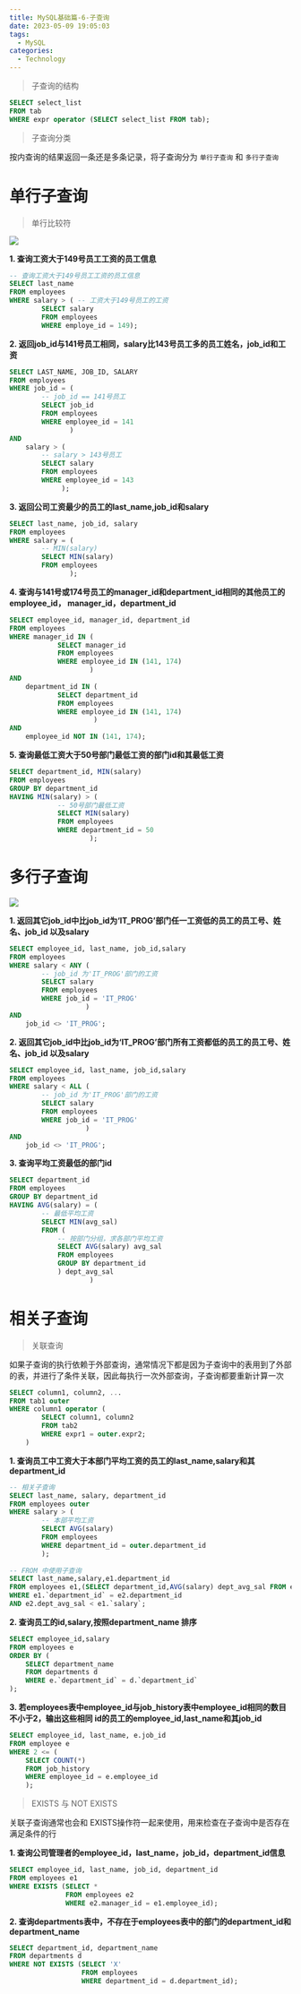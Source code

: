 ```yaml
---
title: MySQL基础篇-6-子查询
date: 2023-05-09 19:05:03
tags: 
  - MySQL
categories: 
  - Technology
---
```


> 子查询的结构

```sql
SELECT select_list
FROM tab
WHERE expr operator (SELECT select_list FROM tab);
```

> 子查询分类

按内查询的结果返回一条还是多条记录，将子查询分为 `单行子查询` 和 `多行子查询`

# 单行子查询

> 单行比较符

![](https://cyan-images.oss-cn-shanghai.aliyuncs.com/images/03-mysql-20230507-05.jpg)

**1. 查询工资大于149号员工工资的员工信息**

```sql
-- 查询工资大于149号员工工资的员工信息
SELECT last_name
FROM employees
WHERE salary > ( -- 工资大于149号员工的工资
		SELECT salary 
		FROM employees
		WHERE employe_id = 149);
```

**2. 返回job_id与141号员工相同，salary比143号员工多的员工姓名，job_id和工资**

```sql
SELECT LAST_NAME, JOB_ID, SALARY
FROM employees
WHERE job_id = (
		-- job_id == 141号员工	
		SELECT job_id
		FROM employees
		WHERE employee_id = 141
			   )
AND 
	salary > (
		-- salary > 143号员工
		SELECT salary 
		FROM employees
		WHERE employee_id = 143
    		 );
```

**3. 返回公司工资最少的员工的last_name,job_id和salary**

```sql
SELECT last_name, job_id, salary 
FROM employees
WHERE salary = (
		-- MIN(salary)
		SELECT MIN(salary)
		FROM employees
			   );
```

**4.  查询与141号或174号员工的manager_id和department_id相同的其他员工的employee_id， manager_id，department_id**

```sql
SELECT employee_id, manager_id, department_id
FROM employees
WHERE manager_id IN (
			SELECT manager_id
			FROM employees
			WHERE employee_id IN (141, 174)
					)
AND  
    department_id IN (
			SELECT department_id
			FROM employees
			WHERE employee_id IN (141, 174)
    				 )
AND 
	employee_id NOT IN (141, 174);
```

**5. 查询最低工资大于50号部门最低工资的部门id和其最低工资**

```sql
SELECT department_id, MIN(salary)
FROM employees
GROUP BY department_id
HAVING MIN(salary) > (
			-- 50号部门最低工资
			SELECT MIN(salary)
			FROM employees
			WHERE department_id = 50
					);
```

# 多行子查询

![](https://cyan-images.oss-cn-shanghai.aliyuncs.com/images/03-mysql-20230507-06.jpg)

**1. 返回其它job_id中比job_id为‘IT_PROG’部门任一工资低的员工的员工号、姓名、job_id 以及salary**

```sql
SELECT employee_id, last_name, job_id,salary
FROM employees
WHERE salary < ANY (
		-- job_id 为'IT_PROG'部门的工资
		SELECT salary 
		FROM employees
		WHERE job_id = 'IT_PROG'
				   )
AND
	job_id <> 'IT_PROG';				   
```

**2. 返回其它job_id中比job_id为‘IT_PROG’部门所有工资都低的员工的员工号、姓名、job_id 以及salary**

```sql
SELECT employee_id, last_name, job_id,salary
FROM employees
WHERE salary < ALL (
		-- job_id 为'IT_PROG'部门的工资
		SELECT salary 
		FROM employees
		WHERE job_id = 'IT_PROG'
				   )
AND
	job_id <> 'IT_PROG';
```

**3.  查询平均工资最低的部门id**

```sql
SELECT department_id
FROM employees 
GROUP BY department_id
HAVING AVG(salary) = (
		-- 最低平均工资
		SELECT MIN(avg_sal)
		FROM (
			-- 按部门分组，求各部门平均工资
			SELECT AVG(salary) avg_sal
			FROM employees
			GROUP BY department_id
			) dept_avg_sal
					)
```

# 相关子查询

> 关联查询

 如果子查询的执行依赖于外部查询，通常情况下都是因为子查询中的表用到了外部的表，并进行了条件关联，因此每执行一次外部查询，子查询都要重新计算一次 

```sql
SELECT column1, column2, ...
FROM tab1 outer
WHERE column1 operator (
		SELECT column1, column2
		FROM tab2
		WHERE expr1 = outer.expr2;
	)
```

**1.  查询员工中工资大于本部门平均工资的员工的last_name,salary和其department_id**

```sql
-- 相关子查询
SELECT last_name, salary, department_id
FROM employees outer
WHERE salary > (
		-- 本部平均工资
		SELECT AVG(salary)
		FROM employees
		WHERE department_id = outer.department_id
		);
               
-- FROM 中使用子查询
SELECT last_name,salary,e1.department_id
FROM employees e1,(SELECT department_id,AVG(salary) dept_avg_sal FROM employees GROUP BY department_id) e2
WHERE e1.`department_id` = e2.department_id
AND e2.dept_avg_sal < e1.`salary`;          
```

**2.  查询员工的id,salary,按照department_name 排序**

```sql
SELECT employee_id,salary
FROM employees e
ORDER BY (
    SELECT department_name
    FROM departments d
    WHERE e.`department_id` = d.`department_id`
);
```

**3. 若employees表中employee_id与job_history表中employee_id相同的数目不小于2，输出这些相同 id的员工的employee_id,last_name和其job_id**

```sql
SELECT employee_id, last_name, e.job_id
FROM employee e
WHERE 2 <= (
	SELECT COUNT(*)
	FROM job_history
	WHERE employee_id = e.employee_id
	);
```

> EXISTS 与 NOT EXISTS

 关联子查询通常也会和 EXISTS操作符一起来使用，用来检查在子查询中是否存在满足条件的行 

**1.  查询公司管理者的employee_id，last_name，job_id，department_id信息**

```sql
SELECT employee_id, last_name, job_id, department_id
FROM employees e1
WHERE EXISTS (SELECT *
              FROM employees e2
              WHERE e2.manager_id = e1.employee_id);
```

**2. 查询departments表中，不存在于employees表中的部门的department_id和department_name**

```sql
SELECT department_id, department_name
FROM departments d
WHERE NOT EXISTS (SELECT 'X'
                  FROM employees
                  WHERE department_id = d.department_id);
```


